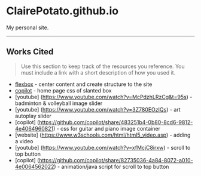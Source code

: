 # ClairePotato.github.io

My personal site.

---

## Works Cited

> Use this section to  keep track of the resources you reference. You must include a link with a short description of how you used it. 

- [flexbox](https://css-tricks.com/snippets/css/a-guide-to-flexbox/) - center content and create structure to the site
- [copilot](https://github.com/copilot/share/883b00b4-4384-84d4-9803-5c0044de0970) - home page css of slanted box
- [youtube] (https://www.youtube.com/watch?v=McPdzhLRzCg&t=95s) - badminton & volleyball image slider
- [youtube] (https://www.youtube.com/watch?v=3Z780EOzIQs) - art autoplay slider
- [copilot] (https://github.com/copilot/share/483251b4-0b80-8cd6-9812-4e4064960821) - css for guitar and piano image container
- [website] (https://www.w3schools.com/html/html5_video.asp) - adding a video 
- [youtube] (https://www.youtube.com/watch?v=xfMcjC8irxw) - scroll to top button 
- [copilot] (https://github.com/copilot/share/82735036-4a84-8072-a010-4e0064562022) - animation/java script for scroll to top button